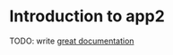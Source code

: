 # Introduction to app2

TODO: write [great documentation](http://jacobian.org/writing/what-to-write/)
